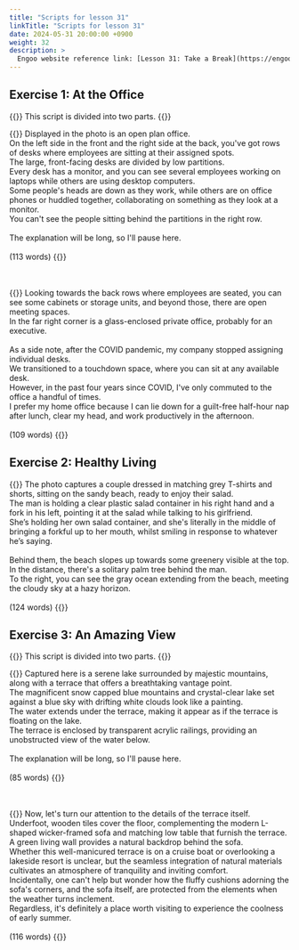 ```yaml
---
title: "Scripts for lesson 31"
linkTitle: "Scripts for lesson 31"
date: 2024-05-31 20:00:00 +0900
weight: 32
description: >
  Engoo website reference link: [Lesson 31: Take a Break](https://engoo.com/app/lessons/describing-pictures-intermediate-describing-pictures-take-a-break/cTT51k6iEeejxzMaSB24oA?category_id=P_HriMOnEeifo0O-yMP42w&course_id=ZZasjsOnEeiHZVOMC0VfdA)
---
```


## Exercise 1: At the Office

{{<alert>}}
This script is divided into two parts.
{{</alert>}}

{{<card header="**1st script**">}}
Displayed in the photo is an open plan office. <br/>
On the left side in the front and the right side at the back, you've got rows of desks where employees are sitting at their assigned spots. <br/>
The large, front-facing desks are divided by low partitions.<br/>
Every desk has a monitor, and you can see several employees working on laptops while others are using desktop computers. <br/>
Some people's heads are down as they work, while others are on office phones or huddled together, collaborating on something as they look at a monitor. <br/>
You can't see the people sitting behind the partitions in the right row. <br/>
<br/>
The explanation will be long, so I'll pause here.<br/>
<br/>
(113 words)
{{</card>}}

　

{{<card header="**2nd script**">}}
Looking towards the back rows where employees are seated, you can see some cabinets or storage units, and beyond those, there are open meeting spaces. <br/>
In the far right corner is a glass-enclosed private office, probably for an executive.<br/>
<br/>
As a side note, after the COVID pandemic, my company stopped assigning individual desks. <br/>
We transitioned to a touchdown space, where you can sit at any available desk. <br/>
However, in the past four years since COVID, I've only commuted to the office a handful of times. <br/>
I prefer my home office because I can lie down for a guilt-free half-hour nap after lunch, clear my head, and work productively in the afternoon.<br/>
<br/>
(109 words)
{{</card>}}


## Exercise 2: Healthy Living

{{<card header="**Script**">}}
The photo captures a couple dressed in matching grey T-shirts and shorts, sitting on the sandy beach, ready to enjoy their salad. <br/>
The man is holding a clear plastic salad container in his right hand and a fork in his left, pointing it at the salad while talking to his girlfriend. <br/>
She’s holding her own salad container, and she's literally in the middle of bringing a forkful up to her mouth, whilst smiling in response to whatever he’s saying. <br/>
<br/>
Behind them, the beach slopes up towards some greenery visible at the top.<br/>
In the distance, there's a solitary palm tree behind the man.<br/>
To the right, you can see the gray ocean extending from the beach, meeting the cloudy sky at a hazy horizon.<br/>
<br/>
(124 words)
{{</card>}}

## Exercise 3: An Amazing View

{{<alert>}}
This script is divided into two parts.
{{</alert>}}

{{<card header="**1st script**">}}
Captured here is a serene lake surrounded by majestic mountains, along with a terrace that offers a breathtaking vantage point.<br/>
The magnificent snow capped blue mountains and crystal-clear lake set against a blue sky with drifting white clouds look like a painting.<br/>
The water extends under the terrace, making it appear as if the terrace is floating on the lake. <br/>
The terrace is enclosed by transparent acrylic railings, providing an unobstructed view of the water below. <br/>
<br/>
The explanation will be long, so I'll pause here.<br/>
<br/>
(85 words)
{{</card>}}

　

{{<card header="**2nd script**">}}
Now, let's turn our attention to the details of the terrace itself. <br/>
Underfoot, wooden tiles cover the floor, complementing the modern L-shaped wicker-framed sofa and matching low table that furnish the terrace. <br/>
A green living wall provides a natural backdrop behind the sofa.<br/>
Whether this well-manicured terrace is on a cruise boat or overlooking a lakeside resort is unclear, but the seamless integration of natural materials cultivates an atmosphere of tranquility and inviting comfort. <br/>
Incidentally, one can't help but wonder how the fluffy cushions adorning the sofa's corners, and the sofa itself, are protected from the elements when the weather turns inclement.<br/>
Regardless, it's definitely a place worth visiting to experience the coolness of early summer.<br/>
<br/>
(116 words)
{{</card>}}

